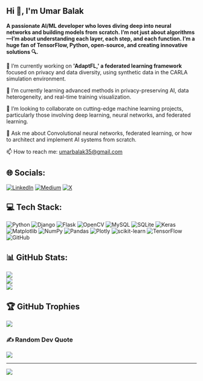 
## Hi 👋, I'm Umar Balak
**A passionate AI/ML developer who loves diving deep into neural networks and building models from scratch. I’m not just about algorithms—I’m about understanding each layer, each step, and each function. I’m a huge fan of TensorFlow, Python, open-source, and creating innovative solutions 🔍.**

🔭 I’m currently working on **'AdaptFL,' a federated learning framework** focused on privacy and data diversity, using synthetic data in the CARLA simulation environment.

🌱 I’m currently learning advanced methods in privacy-preserving AI, data heterogeneity, and real-time training visualization.

👯 I’m looking to collaborate on cutting-edge machine learning projects, particularly those involving deep learning, neural networks, and federated learning.

💬 Ask me about Convolutional neural networks, federated learning, or how to architect and implement AI systems from scratch.

📫 How to reach me: [umarbalak35@gmail.com](mailto:umarbalak35@gmail.com)




## 🌐 Socials:
[![LinkedIn](https://img.shields.io/badge/LinkedIn-%230077B5.svg?logo=linkedin&logoColor=white)](https://linkedin.com/in/https://www.linkedin.com/in/umar-balak/) [![Medium](https://img.shields.io/badge/Medium-12100E?logo=medium&logoColor=white)](https://medium.com/@https://medium.com/@UmarBalak) [![X](https://img.shields.io/badge/X-black.svg?logo=X&logoColor=white)](https://x.com/https://x.com/Umar_Balak) 

## 💻 Tech Stack:
![Python](https://img.shields.io/badge/python-3670A0?style=flat&logo=python&logoColor=ffdd54) ![Django](https://img.shields.io/badge/django-%23092E20.svg?style=flat&logo=django&logoColor=white) ![Flask](https://img.shields.io/badge/flask-%23000.svg?style=flat&logo=flask&logoColor=white) ![OpenCV](https://img.shields.io/badge/opencv-%23white.svg?style=flat&logo=opencv&logoColor=white) ![MySQL](https://img.shields.io/badge/mysql-4479A1.svg?style=flat&logo=mysql&logoColor=white) ![SQLite](https://img.shields.io/badge/sqlite-%2307405e.svg?style=flat&logo=sqlite&logoColor=white) ![Keras](https://img.shields.io/badge/Keras-%23D00000.svg?style=flat&logo=Keras&logoColor=white) ![Matplotlib](https://img.shields.io/badge/Matplotlib-%23ffffff.svg?style=flat&logo=Matplotlib&logoColor=black) ![NumPy](https://img.shields.io/badge/numpy-%23013243.svg?style=flat&logo=numpy&logoColor=white) ![Pandas](https://img.shields.io/badge/pandas-%23150458.svg?style=flat&logo=pandas&logoColor=white) ![Plotly](https://img.shields.io/badge/Plotly-%233F4F75.svg?style=flat&logo=plotly&logoColor=white) ![scikit-learn](https://img.shields.io/badge/scikit--learn-%23F7931E.svg?style=flat&logo=scikit-learn&logoColor=white) ![TensorFlow](https://img.shields.io/badge/TensorFlow-%23FF6F00.svg?style=flat&logo=TensorFlow&logoColor=white) ![GitHub](https://img.shields.io/badge/github-%23121011.svg?style=flat&logo=github&logoColor=white)
## 📊 GitHub Stats:
![](https://github-readme-stats.vercel.app/api?username=UmarBalak&theme=github_dark&hide_border=false&include_all_commits=true&count_private=true)<br/>
![](https://github-readme-streak-stats.herokuapp.com/?user=UmarBalak&theme=github_dark&hide_border=false)<br/>
![](https://github-readme-stats.vercel.app/api/top-langs/?username=UmarBalak&theme=github_dark&hide_border=false&include_all_commits=true&count_private=true&layout=compact)

## 🏆 GitHub Trophies
![](https://github-profile-trophy.vercel.app/?username=UmarBalak&theme=radical&no-frame=false&no-bg=true&margin-w=4)

### ✍️ Random Dev Quote
![](https://quotes-github-readme.vercel.app/api?type=horizontal&theme=radical)

---
[![](https://visitcount.itsvg.in/api?id=UmarBalak&icon=5&color=3)](https://visitcount.itsvg.in)

<!-- Proudly created with GPRM ( https://gprm.itsvg.in ) -->

<!---
UmarBalak/UmarBalak is a ✨ special ✨ repository because its `README.md` (this file) appears on your GitHub profile.
You can click the Preview link to take a look at your changes.
--->
